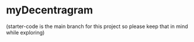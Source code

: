 # myDecentragram
(starter-code is the main branch for this project so please keep that in mind while exploring)
